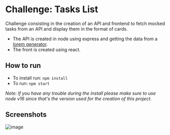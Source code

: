 # Challenge: Tasks List

Challenge consisting in the creation of an API and frontend to fetch mocked tasks from an API and display them in the format of cards.

* The API is created in node using express and getting the data from a [lorem generator](https://generate-lorem.vercel.app/).
* The front is created using react.

## How to run

* To install run: `npm install`
* To run: `npm start`

*Note: If you have any trouble during the install please make sure to use node v16 since that's the version used for the creation of this project.*

## Screenshots

![image](https://user-images.githubusercontent.com/14167280/218187779-7dcd50bb-12a3-4bc6-a886-a994eeaeceea.png)
